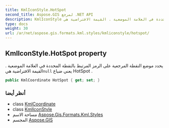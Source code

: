 ```yaml
---
title: KmlIconStyle.HotSpot
second_title: Aspose.GIS لمرجع .NET API
description: KmlIconStyle ملكية. يحدد موضع النقطة المرجعية على الرمز المرتبط بالنقطة المحددة في العلامة الموضعية . القيمة الافتراضية هيnull يعني ضياع HotSpot .
type: docs
weight: 30
url: /ar/net/aspose.gis.formats.kml.styles/kmliconstyle/hotspot/
---
```

## KmlIconStyle.HotSpot property

يحدد موضع النقطة المرجعية على الرمز المرتبط بالنقطة المحددة في العلامة الموضعية . القيمة الافتراضية هي`null` يعني ضياع HotSpot .

```csharp
public KmlCoordinate HotSpot { get; set; }
```

### أنظر أيضا

* class [KmlCoordinate](../../kmlcoordinate/)
* class [KmlIconStyle](../)
* مساحة الاسم [Aspose.Gis.Formats.Kml.Styles](../../kmliconstyle/)
* المجسم [Aspose.GIS](../../../)


